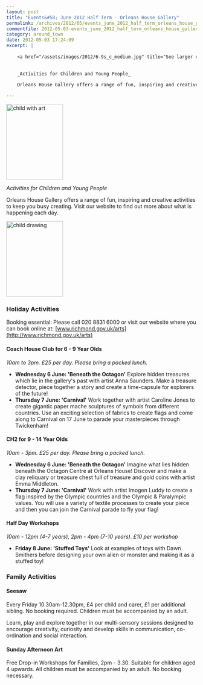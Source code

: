 ```yaml
---
layout: post
title: "Events&#58; June 2012 Half Term - Orleans House Gallery"
permalink: /archives/2012/05/events_june_2012_half_term_orleans_house_gallery.html
commentfile: 2012-05-03-events_june_2012_half_term_orleans_house_gallery
category: around_town
date: 2012-05-03 17:24:09
excerpt: |
    
    <a href="/assets/images/2012/6-9s_c_medium.jpg" title="See larger version of - child with art"><img src="/assets/images/2012/6-9s_c_medium_thumb.jpg" width="150" height="200" alt="child with art" class="photo right" /></a>
    
    
    _Activities for Children and Young People_
    
    Orleans House Gallery offers a range of fun, inspiring and creative activities to keep you busy creating. Visit our website to find out more about what is happening each day.

---
```


<a href="/assets/images/2012/6-9s_c_medium.jpg" title="See larger version of - child with art"><img src="/assets/images/2012/6-9s_c_medium_thumb.jpg" width="150" height="200" alt="child with art" class="photo right" /></a>

*Activities for Children and Young People*

Orleans House Gallery offers a range of fun, inspiring and creative activities to keep you busy creating. Visit our website to find out more about what is happening each day.

<a href="/assets/images/2012/6-9s_a_medium.jpg" title="See larger version of - child drawing"><img src="/assets/images/2012/6-9s_a_medium_thumb.jpg" width="150" height="200" alt="child drawing" class="photo right" /></a>

### Holiday Activities

Booking essential: Please call 020 8831 6000 or visit our website where you can book online at: [www.richmond.gov.uk/arts](http://www.richmond.gov.uk/arts)

#### Coach House Club for 6 - 9 Year Olds

*10am to 3pm. £25 per day. Please bring a packed lunch.*

-   **Wednesday 6 June: 'Beneath the Octagon'**
    Explore hidden treasures which lie in the gallery's past with artist Anna Saunders. Make a treasure detector, piece together a story and create a time-capsule for explorers of the future!
-   **Thursday 7 June: 'Carnival'**
    Work together with artist Caroline Jones to create gigantic paper mache sculptures of symbols from different countries. Use an exciting selection of fabrics to create flags and come along to Carnival on 17 June to parade your masterpieces through Twickenham!

#### CH2 for 9 - 14 Year Olds

*10am - 3pm. £25 per day. Please bring a packed lunch.*

-   **Wednesday 6 June: 'Beneath the Octagon'**
    Imagine what lies hidden beneath the Octagon Centre at Orleans House! Discover and make a clay reliquary or treasure chest full of treasure and gold coins with artist Emma Middleton.
-   **Thursday 7 June: 'Carnival'**
    Work with artist Imogen Luddy to create a flag inspired by the Olympic countries and the Olympic & Paralympic values. You will use a variety of textile processes to create your piece and then you can join the Carnival parade to fly your flag!

#### Half Day Workshops

*10am - 12pm (4-7 years), 2pm - 4pm (7-10 years). £10 per workshop*

-   **Friday 8 June: 'Stuffed Toys'**
    Look at examples of toys with Dawn Smithers before designing your own alien or monster and making it as a stuffed toy!

### Family Activities

#### Seesaw

Every Friday 10.30am-12.30pm, £4 per child and carer, £1 per additional sibling. No booking required. Children must be accompanied by an adult.

Learn, play and explore together in our multi-sensory sessions designed to encourage creativity, curiosity and develop skills in communication, co-ordination and social interaction.

#### Sunday Afternoon Art

Free Drop-in Workshops for Families, 2pm - 3.30. Suitable for children aged 4 upwards. All children must be accompanied by an adult. No booking necessary.
